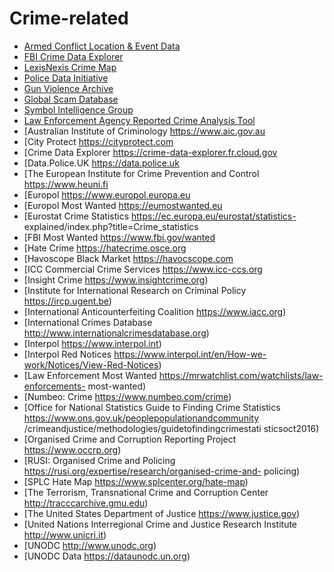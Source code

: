 # Crime-related

- [Armed Conflict Location & Event Data](https://acleddata.com/)
- [FBI Crime Data Explorer](https://cde.ucr.cjis.gov/)
- [LexisNexis Crime Map](https://communitycrimemap.com/map)
- [Police Data Initiative](https://www.policedatainitiative.org/)
- [Gun Violence Archive](https://www.gunviolencearchive.org/)
- [Global Scam Database](https://scamsearch.io/)
- [Symbol Intelligence Group](https://www.symbolintelligence.com/)
- [Law Enforcement Agency Reported Crime Analysis Tool](https://learcat.bjs.ojp.gov/IncidentsCrime?Data%20Year=2022&Unit%20of%20Analysis=Count)
- [Australian Institute of
Criminology
https://www.aic.gov.au
- [City Protect https://cityprotect.com
- [Crime Data Explorer https://crime-data-explorer.fr.cloud.gov
- [Data.Police.UK https://data.police.uk
- [The European Institute for
Crime Prevention and Control
https://www.heuni.fi
- [Europol https://www.europol.europa.eu
- [Europol Most Wanted https://eumostwanted.eu
- [Eurostat Crime Statistics https://ec.europa.eu/eurostat/statistics-
explained/index.php?title=Crime_statistics
- [FBI Most Wanted https://www.fbi.gov/wanted
- [Hate Crime https://hatecrime.osce.org
- [Havoscope Black Market https://havocscope.com
- [ICC Commercial Crime
Services
https://www.icc-ccs.org
- [Insight Crime https://www.insightcrime.org)
- [Institute for International
Research on Criminal Policy
https://ircp.ugent.be)
- [International
Anticounterfeiting Coalition
https://www.iacc.org)
- [International Crimes
Database
http://www.internationalcrimesdatabase.org)
- [Interpol https://www.interpol.int)
- [Interpol Red Notices https://www.interpol.int/en/How-we-work/Notices/View-Red-Notices)
- [Law Enforcement Most
Wanted
https://mrwatchlist.com/watchlists/law-enforcements-
most-wanted)
- [Numbeo: Crime https://www.numbeo.com/crime)
- [Office for National Statistics
Guide to Finding Crime
Statistics
https://www.ons.gov.uk/peoplepopulationandcommunity
/crimeandjustice/methodologies/guidetofindingcrimestati
sticsoct2016)
- [Organised Crime and
Corruption Reporting Project
https://www.occrp.org)
- [RUSI: Organised Crime and
Policing
https://rusi.org/expertise/research/organised-crime-and-
policing)
- [SPLC Hate Map https://www.splcenter.org/hate-map)
- [The Terrorism, Transnational
Crime and Corruption Center
http://tracccarchive.gmu.edu)
- [The United States
Department of Justice
https://www.justice.gov)
- [United Nations Interregional
Crime and Justice Research
Institute
http://www.unicri.it)
- [UNODC http://www.unodc.org)
- [UNODC Data https://dataunodc.un.org)

